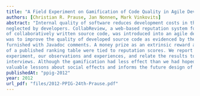 ```yaml
---
title: "A Field Experiment on Gamification of Code Quality in Agile Development"
authors: [Christian R. Prause, Jan Nonnen, Mark Vinkovits]
abstract: "Internal quality of software reduces development costs in the long run but is often
neglected by developers. CollabReview, a web-based reputation system for improving the quality
of collaboratively written source code, was introduced into an agile development team. The goal
was to improve the quality of developed source code as evidenced by the amount of code entities
furnished with Javadoc comments. A money prize as an extrinsic reward and peer-pressure in form
of a published ranking table were tied to reputation scores. We report on the conduction of a field
experiment, our observations and experiences, and relate the results to answers from concluding
interviews. Although the gamification had less effect than we had hoped, our experiment teaches
valuable lessons about social effects and informs the future design of similar systems."
publishedAt: "ppig-2012"
year: 2012
url_pdf: "files/2012-PPIG-24th-Prause.pdf"
---
```


